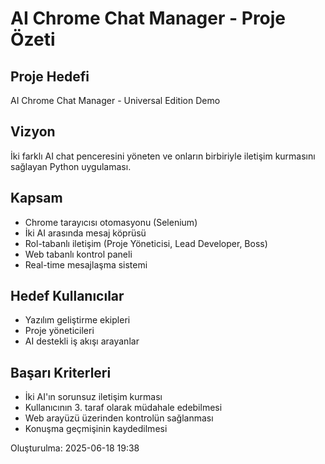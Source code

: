 # AI Chrome Chat Manager - Proje Özeti

## Proje Hedefi
AI Chrome Chat Manager - Universal Edition Demo

## Vizyon
İki farklı AI chat penceresini yöneten ve onların birbiriyle iletişim kurmasını sağlayan Python uygulaması.

## Kapsam
- Chrome tarayıcısı otomasyonu (Selenium)
- İki AI arasında mesaj köprüsü
- Rol-tabanlı iletişim (Proje Yöneticisi, Lead Developer, Boss)
- Web tabanlı kontrol paneli
- Real-time mesajlaşma sistemi

## Hedef Kullanıcılar
- Yazılım geliştirme ekipleri
- Proje yöneticileri
- AI destekli iş akışı arayanlar

## Başarı Kriterleri
- İki AI'ın sorunsuz iletişim kurması
- Kullanıcının 3. taraf olarak müdahale edebilmesi
- Web arayüzü üzerinden kontrolün sağlanması
- Konuşma geçmişinin kaydedilmesi

Oluşturulma: 2025-06-18 19:38
